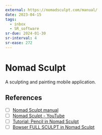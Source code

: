 ```yaml
---
external: https://nomadsculpt.com/manual/
date: 2023-04-15
tags:
  - inbox
  - SR_software
sr-due: 2024-01-30
sr-interval: 4
sr-ease: 272
---
```


# Nomad Sculpt

A sculpting and painting mobile application.

## References

- [ ] [Nomad Sculpt manual](https://nomadsculpt.com/manual/)
- [ ] [Nomad Sculpt - YouTube](https://www.youtube.com/playlist?list=PLYgW0C-nQEFNSS2llnNjkx8NpN6MXhfdI)
- [ ] [Tutorial: Pencil in Nomad Sculpt](https://ioannaladopoulou.design/tutorial-pencil-in-nomad-sculpt/)
- [ ] [Bowser FULL SCULPT in Nomad Sculpt](https://www.youtube.com/watch?v=VNiwYfuUAC4)
